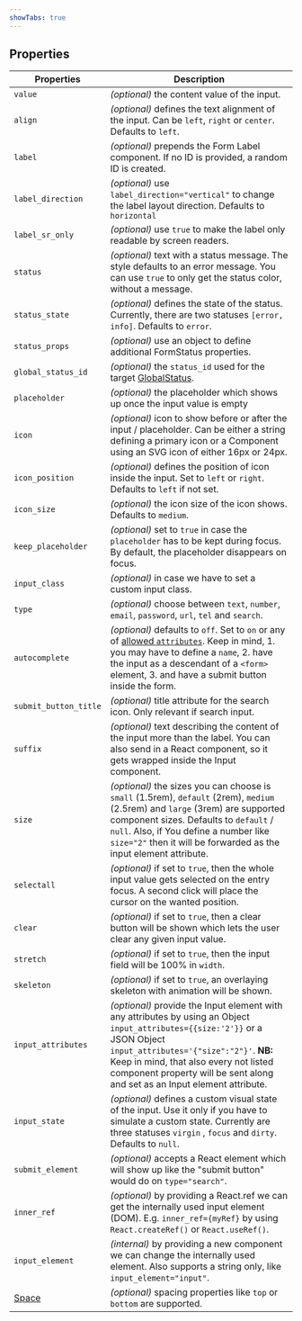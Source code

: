 ```yaml
---
showTabs: true
---
```


## Properties

| Properties                                  | Description                                                                                                                                                                                                                                                                                                              |
| ------------------------------------------- | ------------------------------------------------------------------------------------------------------------------------------------------------------------------------------------------------------------------------------------------------------------------------------------------------------------------------ |
| `value`                                     | _(optional)_ the content value of the input.                                                                                                                                                                                                                                                                             |
| `align`                                     | _(optional)_ defines the text alignment of the input. Can be `left`, `right` or `center`. Defaults to `left`.                                                                                                                                                                                                            |
| `label`                                     | _(optional)_ prepends the Form Label component. If no ID is provided, a random ID is created.                                                                                                                                                                                                                            |
| `label_direction`                           | _(optional)_ use `label_direction="vertical"` to change the label layout direction. Defaults to `horizontal`                                                                                                                                                                                                             |
| `label_sr_only`                             | _(optional)_ use `true` to make the label only readable by screen readers.                                                                                                                                                                                                                                               |
| `status`                                    | _(optional)_ text with a status message. The style defaults to an error message. You can use `true` to only get the status color, without a message.                                                                                                                                                                     |
| `status_state`                              | _(optional)_ defines the state of the status. Currently, there are two statuses `[error, info]`. Defaults to `error`.                                                                                                                                                                                                    |
| `status_props`                              | _(optional)_ use an object to define additional FormStatus properties.                                                                                                                                                                                                                                                   |
| `global_status_id`                          | _(optional)_ the `status_id` used for the target [GlobalStatus](/uilib/components/global-status).                                                                                                                                                                                                                        |
| `placeholder`                               | _(optional)_ the placeholder which shows up once the input value is empty                                                                                                                                                                                                                                                |
| `icon`                                      | _(optional)_ icon to show before or after the input / placeholder. Can be either a string defining a primary icon or a Component using an SVG icon of either 16px or 24px.                                                                                                                                               |
| `icon_position`                             | _(optional)_ defines the position of icon inside the input. Set to `left` or `right`. Defaults to `left` if not set.                                                                                                                                                                                                     |
| `icon_size`                                 | _(optional)_ the icon size of the icon shows. Defaults to `medium`.                                                                                                                                                                                                                                                      |
| `keep_placeholder`                          | _(optional)_ set to `true` in case the `placeholder` has to be kept during focus. By default, the placeholder disappears on focus.                                                                                                                                                                                       |
| `input_class`                               | _(optional)_ in case we have to set a custom input class.                                                                                                                                                                                                                                                                |
| `type`                                      | _(optional)_ choose between `text`, `number`, `email`, `password`, `url`, `tel` and `search`.                                                                                                                                                                                                                            |
| `autocomplete`                              | _(optional)_ defaults to `off`. Set to `on` or any of [allowed `attributes`](https://developer.mozilla.org/en-US/docs/Web/HTML/Element/input#attr-autocomplete). Keep in mind, 1. you may have to define a `name`, 2. have the input as a descendant of a `<form>` element, 3. and have a submit button inside the form. |
| `submit_button_title`                       | _(optional)_ title attribute for the search icon. Only relevant if search input.                                                                                                                                                                                                                                         |
| `suffix`                                    | _(optional)_ text describing the content of the input more than the label. You can also send in a React component, so it gets wrapped inside the Input component.                                                                                                                                                        |
| `size`                                      | _(optional)_ the sizes you can choose is `small` (1.5rem), `default` (2rem), `medium` (2.5rem) and `large` (3rem) are supported component sizes. Defaults to `default` / `null`. Also, if You define a number like `size="2"` then it will be forwarded as the input element attribute.                                  |
| `selectall`                                 | _(optional)_ if set to `true`, then the whole input value gets selected on the entry focus. A second click will place the cursor on the wanted position.                                                                                                                                                                 |
| `clear`                                     | _(optional)_ if set to `true`, then a clear button will be shown which lets the user clear any given input value.                                                                                                                                                                                                        |
| `stretch`                                   | _(optional)_ if set to `true`, then the input field will be 100% in `width`.                                                                                                                                                                                                                                             |
| `skeleton`                                  | _(optional)_ if set to `true`, an overlaying skeleton with animation will be shown.                                                                                                                                                                                                                                      |
| `input_attributes`                          | _(optional)_ provide the Input element with any attributes by using an Object `input_attributes={{size:'2'}}` or a JSON Object `input_attributes='{"size":"2"}'`. **NB:** Keep in mind, that also every not listed component property will be sent along and set as an Input element attribute.                          |
| `input_state`                               | _(optional)_ defines a custom visual state of the input. Use it only if you have to simulate a custom state. Currently are three statuses `virgin` , `focus` and `dirty`. Defaults to `null`.                                                                                                                            |
| `submit_element`                            | _(optional)_ accepts a React element which will show up like the "submit button" would do on `type="search"`.                                                                                                                                                                                                            |
| `inner_ref`                                 | _(optional)_ by providing a React.ref we can get the internally used input element (DOM). E.g. `inner_ref={myRef}` by using `React.createRef()` or `React.useRef()`.                                                                                                                                                     |
| `input_element`                             | _(internal)_ by providing a new component we can change the internally used element. Also supports a string only, like `input_element="input"`.                                                                                                                                                                          |
| [Space](/uilib/components/space/properties) | _(optional)_ spacing properties like `top` or `bottom` are supported.                                                                                                                                                                                                                                                    |
